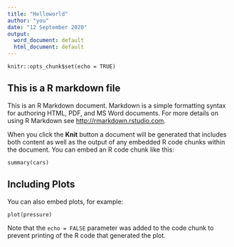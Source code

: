 ```yaml
---
title: "Helloworld"
author: "you"
date: "12 September 2020"
output:
  word_document: default
  html_document: default
---
```


```{r setup, include=FALSE}
knitr::opts_chunk$set(echo = TRUE)
```

## This is a R markdown file 

This is an R Markdown document. Markdown is a simple formatting syntax for authoring HTML, PDF, and MS Word documents. For more details on using R Markdown see <http://rmarkdown.rstudio.com>.

When you click the **Knit** button a document will be generated that includes both content as well as the output of any embedded R code chunks within the document. You can embed an R code chunk like this:

```{r cars}
summary(cars)
```

## Including Plots

You can also embed plots, for example:

```{r pressure, echo=FALSE}
plot(pressure)
```

Note that the `echo = FALSE` parameter was added to the code chunk to prevent printing of the R code that generated the plot.
